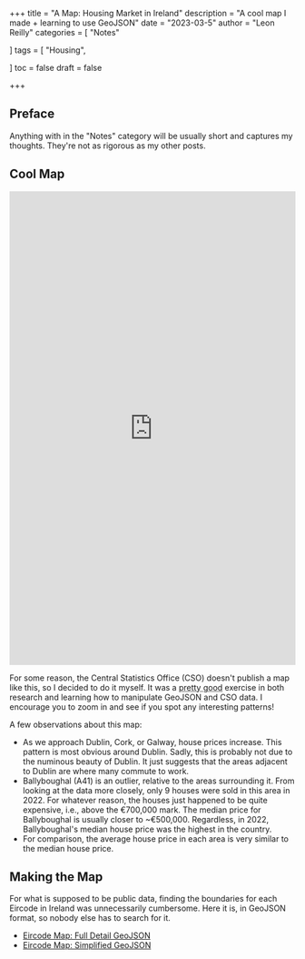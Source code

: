 +++
title = "A Map: Housing Market in Ireland"
description = "A cool map I made + learning to use GeoJSON"
date = "2023-03-5"
author = "Leon Reilly"
categories = [
    "Notes"
   
]
tags = [
    "Housing",

]
toc = false
draft = false

+++

## Preface

Anything with in the "Notes" category will be usually short and captures my thoughts. They're not as rigorous as my other posts.


## Cool Map


<iframe title="2022 Median House Prices in Ireland" aria-label="Map" id="datawrapper-chart-j8EK7" src="https://datawrapper.dwcdn.net/j8EK7/4/" scrolling="no" frameborder="0" style="width: 0; min-width: 100% !important; border: none;" height="833" data-external="1"></iframe><script type="text/javascript">!function(){"use strict";window.addEventListener("message",(function(e){if(void 0!==e.data["datawrapper-height"]){var t=document.querySelectorAll("iframe");for(var a in e.data["datawrapper-height"])for(var r=0;r<t.length;r++){if(t[r].contentWindow===e.source)t[r].style.height=e.data["datawrapper-height"][a]+"px"}}}))}();
</script>


For some reason, the Central Statistics Office (CSO) doesn't publish a map like this, so I decided to do it myself. It was a <abbr title="real pain in the ass">pretty good</abbr> exercise in both research and learning how to manipulate GeoJSON and CSO data. I encourage you to zoom in and see if you spot any interesting patterns!

A few observations about this map:
* As we approach Dublin, Cork, or Galway, house prices increase. This pattern is most obvious around Dublin. Sadly, this is probably not due to the numinous beauty of Dublin. It just suggests that the areas adjacent to Dublin are where many commute to work.
* Ballyboughal (A41) is an outlier, relative to the areas surrounding it. From looking at the data more closely, only 9 houses were sold in this area in 2022. For whatever reason, the houses just happened to be quite expensive, i.e., above the €700,000 mark. The median price for Ballyboughal is usually closer to ~€500,000. Regardless, in 2022, Ballyboughal's median house price was the highest in the country. 
* For comparison, the average house price in each area is very similar to the median house price. 

## Making the Map

For what is supposed to be public data, finding the boundaries for each Eircode in Ireland was unnecessarily cumbersome. Here it is, in GeoJSON format, so nobody else has to search for it.
* <a href="/resources/Eircode_Map.json" download>Eircode Map: Full Detail GeoJSON</a> 
* <a href="/resources/Eircode_Map.json" download>Eircode Map: Simplified GeoJSON</a>


<!-- Read the Formbutton docs at formspree.io/formbutton/docs. See more examples at codepen.io/formspree -->

<script src="https://formspree.io/js/formbutton-v1.min.js" defer></script>
<script>
  /* paste this line in verbatim */
  window.formbutton=window.formbutton||function(){(formbutton.q=formbutton.q||[]).push(arguments)};
  /* customize formbutton below*/     
  formbutton("create", {
    action: "https://formspree.io/f/xvonaykv",
    buttonImg: "<i class='fa-solid fa-paper-plane' style='font-size:24px'/>",
    title: "Say Hello!",
    fields: [
      { 
        type: "email", 
        label: "Email:", 
        name: "email",
        required: true,
        placeholder: "your@email.com"
      },
      {
        type: "textarea",
        label: "Message:",
        name: "message",
        placeholder: "Hi...",
      },
      {
        type: "checkbox",
        label: "Notify me when you post",
        name:"_optin",
      },
      { type: "submit", value: "Submit" }      
    ],
    styles: {  
    fontFamily: '"Helvetica Neue", sans-serif',
      title: {
        backgroundColor: "rgba(178, 59, 131)"
      },
      button: {
        backgroundColor: "rgba(2, 135, 96)"
      }
    }
  });
</script>


  <link rel="stylesheet" href="https://cdnjs.cloudflare.com/ajax/libs/font-awesome/6.3.0/css/all.min.css" />



